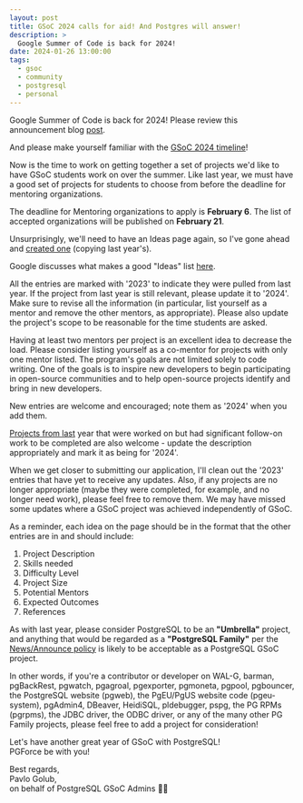 ```yaml
---
layout: post
title: GSoC 2024 calls for aid! And Postgres will answer!
description: >
  Google Summer of Code is back for 2024!
date: 2024-01-26 13:00:00
tags:
  - gsoc
  - community
  - postgresql
  - personal
---
```


Google Summer of Code is back for 2024! Please review this
announcement blog [post](https://opensource.googleblog.com/2023/11/google-summer-of-code-2024-celebrating-20th-year.html).

And please make yourself familiar with the
[GSoC 2024 timeline](https://developers.google.com/open-source/gsoc/timeline)!

Now is the time to work on getting together a set of projects we'd
like to have GSoC students work on over the summer. Like last year, we
must have a good set of projects for students to choose from before
the deadline for mentoring organizations.

The deadline for Mentoring organizations to apply is **February 6**.
The list of accepted organizations will be published on **February 21**.

Unsurprisingly, we'll need to have an Ideas page again, so I've gone
ahead and [created one](https://wiki.postgresql.org/wiki/GSoC_2024) (copying last year's).

Google discusses what makes a good "Ideas" list [here](https://google.github.io/gsocguides/mentor/defining-a-project-ideas-list.html).

All the entries are marked with '2023' to indicate they were pulled
from last year. If the project from last year is still relevant,
please update it to '2024'. Make sure to revise all the information
(in particular, list yourself as a mentor and remove the other
mentors, as appropriate). Please also update the project's scope to be
reasonable for the time students are asked.

Having at least two mentors per project is an excellent idea to
decrease the load. Please consider listing yourself as a co-mentor for
projects with only one mentor listed. The program's goals are not
limited solely to code writing. One of the goals is to inspire new
developers to begin participating in open-source communities and to
help open-source projects identify and bring in new developers.

New entries are welcome and encouraged; note them as '2024' when you add them.

[Projects from last](https://wiki.postgresql.org/wiki/GSoC_2023) year that were
worked on but had significant follow-on work to be completed are also welcome -
update the description appropriately and mark it as being for '2024'.

When we get closer to submitting our application, I'll clean out the
'2023' entries that have yet to receive any updates. Also, if any
projects are no longer appropriate (maybe they were completed, for
example, and no longer need work), please feel free to remove them. We
may have missed some updates where a GSoC project was achieved
independently of GSoC.

As a reminder, each idea on the page should be in the format that the
other entries are in and should include:

1. Project Description
2. Skills needed
3. Difficulty Level
4. Project Size
5. Potential Mentors
6. Expected Outcomes
7. References

As with last year, please consider PostgreSQL to be an **"Umbrella"**
project, and anything that would be regarded as a **"PostgreSQL Family"**
per the [News/Announce policy](https://www.postgresql.org/about/policies/news-and-events/)
is likely to be acceptable as a PostgreSQL GSoC project.

In other words, if you're a contributor or developer on WAL-G, barman,
pgBackRest, pgwatch, pgagroal, pgexporter, pgmoneta, pgpool,
pgbouncer, the PostgreSQL website (pgweb), the PgEU/PgUS website code
(pgeu-system), pgAdmin4, DBeaver, HeidiSQL, pldebugger, pspg, the PG
RPMs (pgrpms), the JDBC driver, the ODBC driver, or any of the many
other PG Family projects, please feel free to add a project for
consideration!

Let's have another great year of GSoC with PostgreSQL!  
PGForce be with you!

Best regards,  
Pavlo Golub,  
on behalf of PostgreSQL GSoC Admins 💙💛

